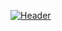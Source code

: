 [![Header](https://github.com/federalbyro/federalbyro/blob/main/assets/imba.gif)](https://www.youtube.com/watch?v=7pnzR6kD2Q4&ab_channel=Toxic%E3%82%A2%E3%83%8B%E3%83%A1)



